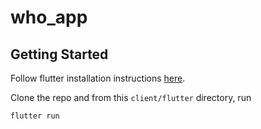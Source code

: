 # who_app

## Getting Started

Follow flutter installation instructions [here](https://flutter.dev/docs/get-started/install).

Clone the repo and from this `client/flutter` directory, run

```
flutter run
```
